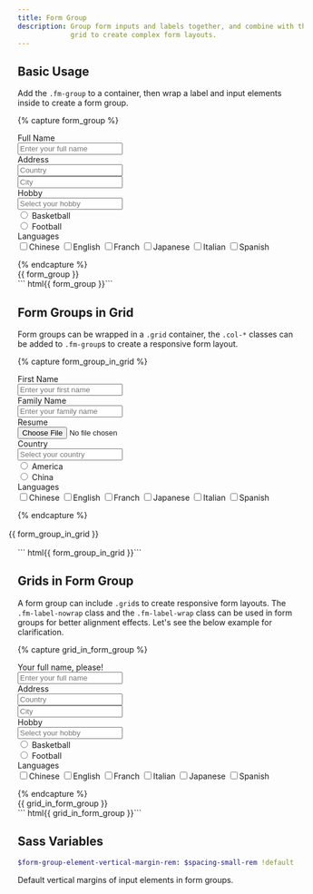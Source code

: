 ```yaml
---
title: Form Group
description: Group form inputs and labels together, and combine with the
             grid to create complex form layouts.
---
```


## Basic Usage

Add the `.fm-group` to a container, then wrap a label and input elements
inside to create a form group.

{% capture form_group %}
<form>
  <div class="fm-group">
    <label class="fm-label">Full Name</label>
    <div class="fm fm-text">
      <input type="text" placeholder="Enter your full name">
    </div>
  </div>
  <div class="fm-group">
    <label class="fm-label">Address</label>
    <div class="fm fm-text">
      <input type="text" placeholder="Country">
    </div>
    <div class="fm fm-text">
      <input type="text" placeholder="City">
    </div>
  </div>
  <div class="fm-group">
    <label class="fm-label">Hobby</label>
    <div class="fm-dropdown dropdown-fixed dropdown-absolute-m">
      <div class="fm fm-select">
        <input placeholder="Select your hobby">
      </div>
      <div class="dropdown-menu">
        <div class="dropdown-items">
          <div class="btns-y">
            <div class="btn-radio btn-hollow-primary">
              <input type="radio" name="hobby" value="basketball">
              <label>Basketball</label>
            </div>
            <div class="btn-radio btn-hollow-primary">
              <input type="radio" name="hobby" value="football">
              <label>Football</label>
            </div>
          </div>
        </div>
      </div>
    </div>
  </div>
  <div class="fm-group">
    <label class="fm-label">Languages</label>
    <div class="fm fm-check">
      <label><input type="checkbox">Chinese</label>
      <label><input type="checkbox">English</label>
      <label><input type="checkbox">Franch</label>
      <label><input type="checkbox">Japanese</label>
      <label><input type="checkbox">Italian</label>
      <label><input type="checkbox">Spanish</label>
      </div>
  </div>  
</form>
{% endcapture %}
<div class="example">
  {{ form_group }}
</div>
``` html{{ form_group }}```

## Form Groups in Grid

Form groups can be wrapped in a `.grid` container, the `.col-*` classes
can be added to `.fm-group`s to create a responsive form layout.

{% capture form_group_in_grid %}
<form class="grid">
  <div class="fm-group col-12 col-6-m">
    <label class="fm-label">First Name</label>
    <div class="fm fm-text">
      <input type="text" placeholder="Enter your first name">
    </div>
  </div>
  <div class="fm-group col-12 col-6-m">
    <label class="fm-label">Family Name</label>
    <div class="fm fm-text">
      <input placeholder="Enter your family name">
    </div>
  </div>
  <div class="fm-group col-12 col-6-m">
    <label class="fm-label">Resume</label>
    <div class="fm fm-file">
      <input type="file" placeholder="Upload your resume">
    </div>
  </div>
  <div class="fm-group col-12 col-6-m">
    <label class="fm-label">Country</label>
    <div class="fm-dropdown dropdown-fixed dropdown-absolute-m">
      <div class="fm fm-select">
        <input placeholder="Select your country">
      </div>
      <div class="dropdown-menu">
        <div class="dropdown-items">
          <div class="btns-y">
            <div class="btn-radio btn-hollow-primary">
              <input type="radio" name="country" value="america">
              <label>America</label>
            </div>
            <div class="btn-radio btn-hollow-primary">
              <input type="radio" name="country" value="china">
              <label>China</label>
            </div>
          </div>
        </div>
      </div>
    </div>
  </div>
  <div class="fm-group col-12">
    <label class="fm-label">Languages</label>
    <div class="fm fm-check">
      <label><input type="checkbox">Chinese</label>
      <label><input type="checkbox">English</label>
      <label><input type="checkbox">Franch</label>
      <label><input type="checkbox">Japanese</label>
      <label><input type="checkbox">Italian</label>
      <label><input type="checkbox">Spanish</label>
    </div>
  </div>
</form>
{% endcapture %}
<div style="margin: 1rem -1rem">
  {{ form_group_in_grid }}
</div>
``` html{{ form_group_in_grid }}```

## Grids in Form Group

A form group can include `.grid`s to create responsive form layouts.
The `.fm-label-nowrap` class and the `.fm-label-wrap` class can be used
in form groups for better alignment effects.
Let's see the below example for clarification.

{% capture grid_in_form_group %}
<form>
  <div class="fm-group">
    <div class="grid">
      <!-- Use the .fm-label-wrap modifier to
      break the long texts in the label in two lines. -->
      <label class="fm-label fm-label-wrap col-auto">Your full name, please!</label>
      <div class="fm fm-text col-8 col-10-m">
        <input type="text" placeholder="Enter your full name">
      </div>
    </div>
  </div>
  <div class="fm-group">
    <div class="grid">
      <!-- Use the .fm-label-nowrap class to
      ensure the texts in the label show in a single line. -->
      <label class="fm-label fm-label-nowrap col-auto">Address</label>
      <div class="fm fm-text col-4 col-5-m">
        <input type="text" placeholder="Country">
      </div>
      <div class="fm fm-text col-4 col-5-m">
        <input type="text" placeholder="City">
      </div>
    </div>
  </div>
  <div class="fm-group">
    <div class="grid">
      <label class="fm-label fm-label-nowrap col-auto">Hobby</label>
      <div class="fm-dropdown dropdown-fixed dropdown-absolute-m col-8 col-10-m">
        <div class="fm fm-select">
          <input placeholder="Select your hobby">
        </div>
        <div class="dropdown-menu">
          <div class="dropdown-items">
            <div class="btns-y">
              <div class="btn-radio btn-hollow-primary">
                <input type="radio" name="hobby" value="basketball">
                <label>Basketball</label>
              </div>
              <div class="btn-radio btn-hollow-primary">
                <input type="radio" name="hobby" value="football">
                <label>Football</label>
              </div>
            </div>
          </div>
        </div>
      </div>
    </div>
  </div>
  <div class="fm-group">
    <div class="grid">
      <label class="fm-label fm-label-nowrap col-auto">Languages</label>
      <!-- Use the .my-tiny class for a better alignment effect. -->
      <div class="fm fm-check col-8 col-10-m my-tiny">
        <label><input type="checkbox">Chinese</label>
        <label><input type="checkbox">English</label>
        <label><input type="checkbox">Franch</label>
        <label><input type="checkbox">Italian</label>
        <label><input type="checkbox">Japanese</label>
        <label><input type="checkbox">Spanish</label>
      </div>
    </div>
  </div>  
</form>
{% endcapture %}
<div class="example">
  {{ grid_in_form_group }}
</div>
``` html{{ grid_in_form_group }}```

## Sass Variables

``` sass
$form-group-element-vertical-margin-rem: $spacing-small-rem !default
```

Default vertical margins of input elements in form groups.